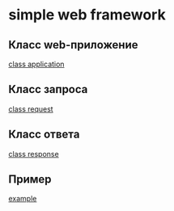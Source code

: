 # simple web framework

## Класс web-приложение
[class application](docs/application.md)

## Класс запроса
[class request](./docs/request.md)

## Класс ответа
[class response](./docs/response.md)

## Пример
[example](./simple_app.py)